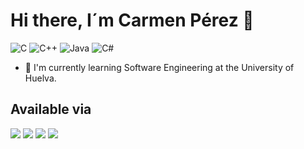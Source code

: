 # Hi there, I´m Carmen Pérez 👋

![C](https://img.shields.io/badge/C-00599C?style=for-the-badge&logo=c&logoColor=white)
![C++](https://img.shields.io/badge/C%2B%2B-00599C?style=for-the-badge&logo=c%2B%2B&logoColor=white)
![Java](https://img.shields.io/badge/Java-ED8B00?style=for-the-badge&logo=java&logoColor=white)
![C#](https://img.shields.io/badge/C%23-239120?style=for-the-badge&logo=c-sharp&logoColor=white)


- 🌱 I'm currently learning Software Engineering at the University of Huelva.

## Available via
[![](https://img.shields.io/badge/Gmail-D14836?style=for-the-badge&logo=gmail&logoColor=white)](mailto:crmnprzgmz@gmail.com)
[![](https://img.shields.io/badge/Instagram-E4405F?style=for-the-badge&logo=instagram&logoColor=white)](https://instagram.com/caarpz)
[![](https://img.shields.io/badge/Telegram-2CA5E0?style=for-the-badge&logo=telegram&logoColor=white)](https://t.me/Caarpz)
[![](https://img.shields.io/badge/LinkedIn-0077B5?style=for-the-badge&logo=linkedin&logoColor=white)](https://www.linkedin.com/in/carmen-perez-gomez-6380921a1)
